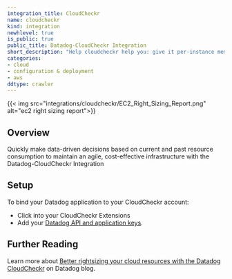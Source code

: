 ```yaml
---
integration_title: CloudCheckr
name: cloudcheckr
kind: integration
newhlevel: true
is_public: true
public_title: Datadog-CloudCheckr Integration
short_description: "Help cloudcheckr help you: give it per-instance memory metrics from Datadog"
categories:
- cloud
- configuration & deployment
- aws
ddtype: crawler
---
```


{{< img src="integrations/cloudcheckr/EC2_Right_Sizing_Report.png" alt="ec2 right sizing report">}}

## Overview

Quickly make data-driven decisions based on current and past resource consumption to maintain an agile, cost-effective infrastructure with the Datadog-CloudCheckr Integration

## Setup

To bind your Datadog application to your CloudCheckr account:

* Click into your CloudCheckr Extensions
* Add your [Datadog API and application keys][1].

## Further Reading

Learn more about [Better rightsizing your cloud resources with the Datadog CloudCheckr][2] on Datadog blog.

[1]: https://app.datadoghq.com/account/settings#api
[2]: https://www.datadoghq.com/blog/rightsizing-cloudcheckr/
